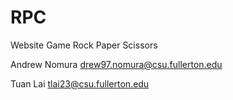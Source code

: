 # RPC
Website Game Rock Paper Scissors


Andrew Nomura drew97.nomura@csu.fullerton.edu

Tuan Lai tlai23@csu.fullerton.edu

